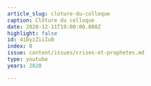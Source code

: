 ```yaml
---
article_slug: cloture-du-colloque
caption: Clôture du colloque
date: 2020-12-11T19:00:00.000Z
highlight: false
id: 4iDyzZiiIu0
index: 0
issue: content/issues/crises-et-prophetes.md
type: youtube
years: 2020

---
```

